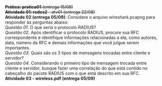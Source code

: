 ~~**Prática: pratica01** (entrega 15/08)~~      
~~**Atividade 01: redes2** - atv01 (entrega 22/08)~~           
**Atividade 02 (entrega 05/09)**: Considere o arquivo wireshark.pcapng para responder às perguntas abaixo:     
        *Questão 01*. O que seria o protocolo RADIUS?  
	*Questão 02*. Após identificar o protocolo RADIUS, procure sua RFC correspondente e identifique informações relacionadas a ela, como autores, data, número da RFC e demais informações que você julgue serem importantes.  
	*Questão 03*. Quais são os 3 tipos de mensagens trocadas entre cliente e servidor?  
	*Questão 04*. Considerando o primeiro tipo de mensagem trocada entre cliente e servidor, busque fazer uma correlação do que está contido no cabeçalho do pacote RADIUS com o que está descrito em sua RFC.  
**Atividade 03 - wireless.pdf (entrega 05/09)**

